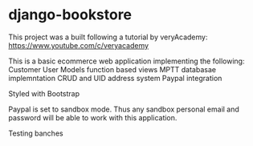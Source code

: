 # django-bookstore

This project was a built following a tutorial by veryAcademy: https://www.youtube.com/c/veryacademy

This is a basic ecommerce web application implementing the following:
Customer User Models
function based views
MPTT databasae implemntation
CRUD and UID address system
Paypal integration

Styled with Bootstrap


Paypal is set to sandbox mode. Thus any sandbox personal email and password will be able to work with this application.

Testing banches
